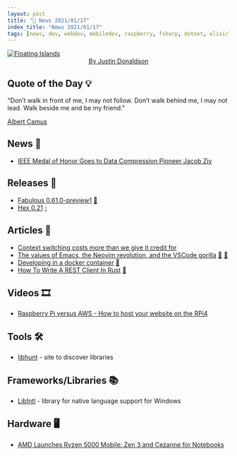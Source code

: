 ```yaml
---
layout: post
title: "📜 News 2021/01/17"
index_title: "News 2021/01/17"
tags: [news, dev, webdev, mobiledev, raspberry, fsharp, dotnet, elixirlang, emacs, neovim, rustlang, amd, performance]
---
```


<a href="https://daily-tech-news.github.io/2021/01/17/news.html">
  <img src="https://user-images.githubusercontent.com/430272/104868024-02298380-5921-11eb-872d-4c149b650e62.jpg"
     alt="Floating Islands"
     class="image">
</a>

<div style="text-align:center">
   <a href="https://www.instagram.com/justin_donaldson_art/?hl=en">By Justin Donaldson</a>
</div>

## Quote of the Day 💡

"Don’t walk in front of me, I may not follow. Don’t walk behind me, I may not lead. Walk beside me and be my friend."

[Albert Camus](https://en.wikipedia.org/wiki/Albert_Camus)

## News 📰

- [IEEE Medal of Honor Goes to Data Compression Pioneer Jacob Ziv](https://spectrum.ieee.org/the-institute/ieee-member-news/ieee-medal-of-honor-goes-to-data-compression-pioneer-jacob-ziv)

## Releases 🥳

- [Fabulous 0.61.0-preview1](https://github.com/fsprojects/Fabulous/releases/tag/0.61.0-preview1) [🔷](https://fsharp.org "#fsharp #dotnet")
- [Hex 0.21](https://hex.pm/blog/hex-v0.21-released) [💧](https://elixir-lang.org "#elixirlang")

## Articles 📜

- [Context switching costs more than we give it credit for](https://thinkingthrough.substack.com/p/context-switching-cost-more-than)
- [The values of Emacs, the Neovim revolution, and the VSCode gorilla](https://www.murilopereira.com/the-values-of-emacs-the-neovim-revolution-and-the-vscode-gorilla/) [🐃](https://www.gnu.org/software/emacs) [🍃](https://neovim.io "#neovim")
- [Developing in a docker container](https://simontaite.com/developing-in-a-docker-container/) [🔷](https://fsharp.org "#fsharp #dotnet")
- [How To Write A REST Client In Rust](https://www.lpalmieri.com/posts/how-to-write-a-rest-client-in-rust-with-reqwest-and-wiremock/) [🦀](https://www.rust-lang.org "#rust")

## Videos 🎞

- [Raspberry Pi versus AWS - How to host your website on the RPi4](https://www.youtube.com/watch?v=QdHvS0D1zAI)

## Tools 🛠

- [libhunt](https://www.libhunt.com/) - site to discover libraries

## Frameworks/Libraries 📚

- [LibIntl](http://gnuwin32.sourceforge.net/packages/libintl.htm) - library for native language support for Windows

## Hardware 🖥

- [AMD Launches Ryzen 5000 Mobile: Zen 3 and Cezanne for Notebooks](https://www.anandtech.com/show/16405/amd-launches-ryzen-5000-mobile-zen-3-and-cezanne-for-notebooks)

